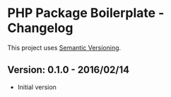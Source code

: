 # PHP Package Boilerplate - Changelog

This project uses [Semantic Versioning](http://semver.org/).

## Version: 0.1.0 - 2016/02/14

- Initial version